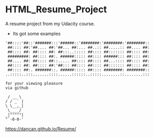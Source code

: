 # HTML_Resume_Project
A resume project from my Udacity course.

* Its got some examples

```
'##::::'##::'#######:::'######::'########:'########:'########::
 ##:::: ##:'##.... ##:'##... ##:... ##..:: ##.....:: ##.... ##:
 ##:::: ##: ##:::: ##: ##:::..::::: ##:::: ##::::::: ##:::: ##:
 #########: ##:::: ##:. ######::::: ##:::: ######::: ##:::: ##:
 ##.... ##: ##:::: ##::..... ##:::: ##:::: ##...:::: ##:::: ##:
 ##:::: ##: ##:::: ##:'##::: ##:::: ##:::: ##::::::: ##:::: ##:
 ##:::: ##:. #######::. ######::::: ##:::: ########: ########::
..:::::..:::.......::::......::::::..:::::........::........:::

for your viewing pleasure
via github

 / __ \
/ / _` |
\ \__,_|
 \____/
_|"""""|
"`-0-0-'
```
https://dancan.github.io/Resume/
